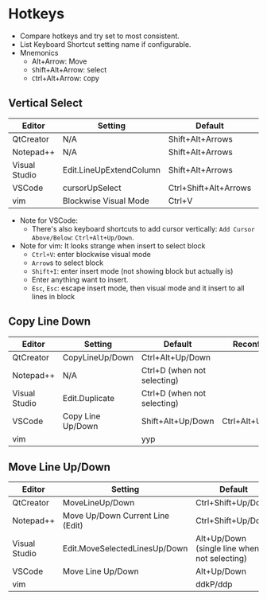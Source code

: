 # Hotkeys

- Compare hotkeys and try set to most consistent.
- List Keyboard Shortcut setting name if configurable.
- Mnemonics
    - Alt+Arrow: Move
    - `S`hift+Alt+Arrow: `S`elect
    - `C`trl+Alt+Arrow: `C`opy

## Vertical Select

| Editor | Setting | Default | Reconfigure |
| - | - | - | - |
| QtCreator | N/A | Shift+Alt+Arrows | |
| Notepad++ | N/A | Shift+Alt+Arrows | |
| Visual Studio | Edit.LineUpExtendColumn | Shift+Alt+Arrows | |
| VSCode | cursorUpSelect | Ctrl+Shift+Alt+Arrows | Shift+Alt+Arrows |
| vim | Blockwise Visual Mode | Ctrl+V | |

- Note for VSCode:
    - There's also keyboard shortcuts to add cursor vertically: `Add Cursor Above/Below`: `Ctrl+Alt+Up/Down`.
- Note for vim: It looks strange when insert to select block
    - `Ctrl+V`: enter blockwise visual mode
    - `Arrow`s to select block
    - `Shift+I`: enter insert mode (not showing block but actually is)
    - Enter anything want to insert.
    - `Esc`, `Esc`: escape insert mode, then visual mode and it insert to all lines in block

## Copy Line Down

| Editor | Setting | Default | Reconfigure |
| - | - | - | - |
| QtCreator | CopyLineUp/Down | Ctrl+Alt+Up/Down | |
| Notepad++ | N/A | Ctrl+D (when not selecting) | |
| Visual Studio | Edit.Duplicate | Ctrl+D (when not selecting) | |
| VSCode | Copy Line Up/Down | Shift+Alt+Up/Down | Ctrl+Alt+Up/Down |
| vim | | yyp | |

## Move Line Up/Down

| Editor | Setting | Default | Reconfigure |
| - | - | - | - |
| QtCreator | MoveLineUp/Down | Ctrl+Shift+Up/Down | Alt+Up/Down |
| Notepad++ | Move Up/Down Current Line (Edit) | Ctrl+Shift+Up/Down | Alt+Up/Down |
| Visual Studio | Edit.MoveSelectedLinesUp/Down | Alt+Up/Down (single line when not selecting) | |
| VSCode | Move Line Up/Down | Alt+Up/Down | |
| vim | | ddkP/ddp | |
